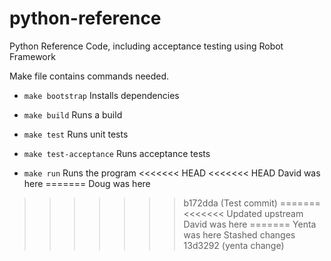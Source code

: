 # python-reference
Python Reference Code, including acceptance testing using Robot Framework

Make file contains commands needed.
* `make bootstrap` Installs dependencies

* `make build` Runs a build

* `make test` Runs unit tests

* `make test-acceptance` Runs acceptance tests

* `make run` Runs the program
<<<<<<< HEAD
<<<<<<< HEAD
David was here
=======
Doug was here
>>>>>>> b172dda (Test commit)
=======
<<<<<<< Updated upstream
David was here
=======
Yenta was here
>>>>>>> Stashed changes
>>>>>>> 13d3292 (yenta change)
